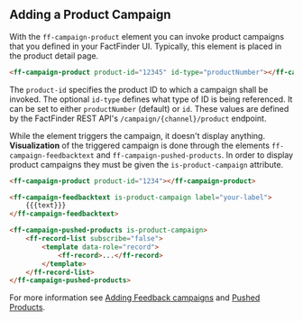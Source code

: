 ## Adding a Product Campaign

With the `ff-campaign-product` element you can invoke product campaigns that you defined in your FactFinder UI.
Typically, this element is placed in the product detail page.

```html
<ff-campaign-product product-id="12345" id-type="productNumber"></ff-campaign-product>
```

The `product-id` specifies the product ID to which a campaign shall be invoked.
The optional `id-type` defines what type of ID is being referenced.
It can be set to either `productNumber` (default) or `id`.
These values are defined by the FactFinder REST API's `/campaign/{channel}/product` endpoint.

While the element triggers the campaign, it doesn't display anything.
**Visualization** of the triggered campaign is done through the elements `ff-campaign-feedbacktext` and `ff-campaign-pushed-products`.
In order to display product campaigns they must be given the `is-product-campaign` attribute.

```html
<ff-campaign-product product-id="1234"></ff-campaign-product>

<ff-campaign-feedbacktext is-product-campaign label="your-label">
    {{{text}}}
</ff-campaign-feedbacktext>

<ff-campaign-pushed-products is-product-campaign>
    <ff-record-list subscribe="false">
        <template data-role="record">
            <ff-record>...</ff-record>
        </template>
    </ff-record-list>
</ff-campaign-pushed-products>
```

For more information see [Adding Feedback campaigns](/api/5.x/ff-campaign) and [Pushed Products](/api/5.x/ff-campaign-pushed-products).
